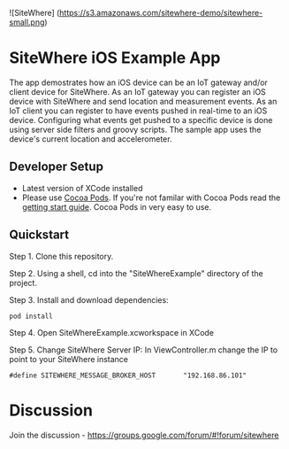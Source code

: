 ![SiteWhere] (https://s3.amazonaws.com/sitewhere-demo/sitewhere-small.png)

# SiteWhere iOS Example App
The app demostrates how an iOS device can be an IoT gateway and/or client device for SiteWhere. As an IoT gateway you can register an iOS device with SiteWhere and send location and measurement events. As an IoT client you can register to have events pushed in real-time to an iOS device. Configuring what events get pushed to a specific device is done using server side filters and groovy scripts. The sample app uses the device's current location and accelerometer.


## Developer Setup
* Latest version of XCode installed
* Please use [Cocoa Pods](http://cocoapods.org/).  If you're not familar with Cocoa Pods read the [getting start guide](http://guides.cocoapods.org/using/getting-started.html).  Cocoa Pods in very easy to use.

## Quickstart
Step 1. Clone this repository.

Step 2. Using a shell, cd into the "SiteWhereExample" directory of the project.

Step 3. Install and download dependencies:
```
pod install
```
Step 4. Open SiteWhereExample.xcworkspace in XCode

Step 5. Change SiteWhere Server IP:
In ViewController.m change the IP to point to your SiteWhere instance
```
#define SITEWHERE_MESSAGE_BROKER_HOST       "192.168.86.101"
```
# Discussion
Join the discussion - https://groups.google.com/forum/#!forum/sitewhere
